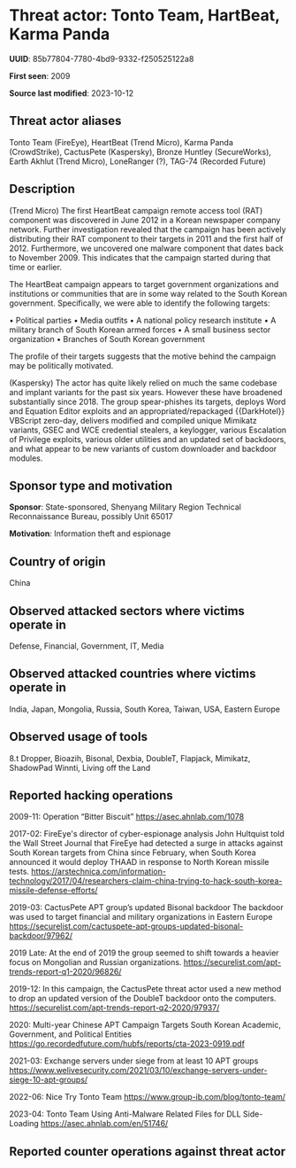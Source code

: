 # Threat actor: Tonto Team, HartBeat, Karma Panda

**UUID**: 85b77804-7780-4bd9-9332-f250525122a8

**First seen**: 2009

**Source last modified**: 2023-10-12

## Threat actor aliases

Tonto Team (FireEye), HeartBeat (Trend Micro), Karma Panda (CrowdStrike), CactusPete (Kaspersky), Bronze Huntley (SecureWorks), Earth Akhlut (Trend Micro), LoneRanger (?), TAG-74 (Recorded Future)

## Description

(Trend Micro) The first HeartBeat campaign remote access tool (RAT) component was discovered in June 2012 in a Korean newspaper company network. Further investigation revealed that the campaign has been actively distributing their RAT component to their targets in 2011 and the first half of 2012. Furthermore, we uncovered one malware component that dates back to November 2009. This indicates that the campaign started during that time or earlier.

The HeartBeat campaign appears to target government organizations and institutions or communities that are in some way related to the South Korean government. Specifically, we were able to identify the following targets:

• Political parties
• Media outfits
• A national policy research institute
• A military branch of South Korean armed forces
• A small business sector organization
• Branches of South Korean government

The profile of their targets suggests that the motive behind the campaign may be politically motivated.

(Kaspersky) The actor has quite likely relied on much the same codebase and implant variants for the past six years. However these have broadened substantially since 2018. The group spear-phishes its targets, deploys Word and Equation Editor exploits and an appropriated/repackaged {{DarkHotel}} VBScript zero-day, delivers modified and compiled unique Mimikatz variants, GSEC and WCE credential stealers, a keylogger, various Escalation of Privilege exploits, various older utilities and an updated set of backdoors, and what appear to be new variants of custom downloader and backdoor modules.

## Sponsor type and motivation

**Sponsor**: State-sponsored, Shenyang Military Region Technical Reconnaissance Bureau, possibly Unit 65017

**Motivation**: Information theft and espionage


## Country of origin

China

## Observed attacked sectors where victims operate in

Defense, Financial, Government, IT, Media

## Observed attacked countries where victims operate in

India, Japan, Mongolia, Russia, South Korea, Taiwan, USA, Eastern Europe

## Observed usage of tools

8.t Dropper, Bioazih, Bisonal, Dexbia, DoubleT, Flapjack, Mimikatz, ShadowPad Winnti, Living off the Land

## Reported hacking operations

2009-11: Operation “Bitter Biscuit”
https://asec.ahnlab.com/1078

2017-02: FireEye's director of cyber-espionage analysis John Hultquist told the Wall Street Journal that FireEye had detected a surge in attacks against South Korean targets from China since February, when South Korea announced it would deploy THAAD in response to North Korean missile tests.
https://arstechnica.com/information-technology/2017/04/researchers-claim-china-trying-to-hack-south-korea-missile-defense-efforts/

2019-03: CactusPete APT group’s updated Bisonal backdoor
The backdoor was used to target financial and military organizations in Eastern Europe
https://securelist.com/cactuspete-apt-groups-updated-bisonal-backdoor/97962/

2019 Late: At the end of 2019 the group seemed to shift towards a heavier focus on Mongolian and Russian organizations.
https://securelist.com/apt-trends-report-q1-2020/96826/

2019-12: In this campaign, the CactusPete threat actor used a new method to drop an updated version of the DoubleT backdoor onto the computers.
https://securelist.com/apt-trends-report-q2-2020/97937/

2020: Multi-year Chinese APT Campaign Targets South Korean Academic, Government, and Political Entities
https://go.recordedfuture.com/hubfs/reports/cta-2023-0919.pdf

2021-03: Exchange servers under siege from at least 10 APT groups
https://www.welivesecurity.com/2021/03/10/exchange-servers-under-siege-10-apt-groups/

2022-06: Nice Try Tonto Team
https://www.group-ib.com/blog/tonto-team/

2023-04: Tonto Team Using Anti-Malware Related Files for DLL Side-Loading
https://asec.ahnlab.com/en/51746/

## Reported counter operations against threat actor





